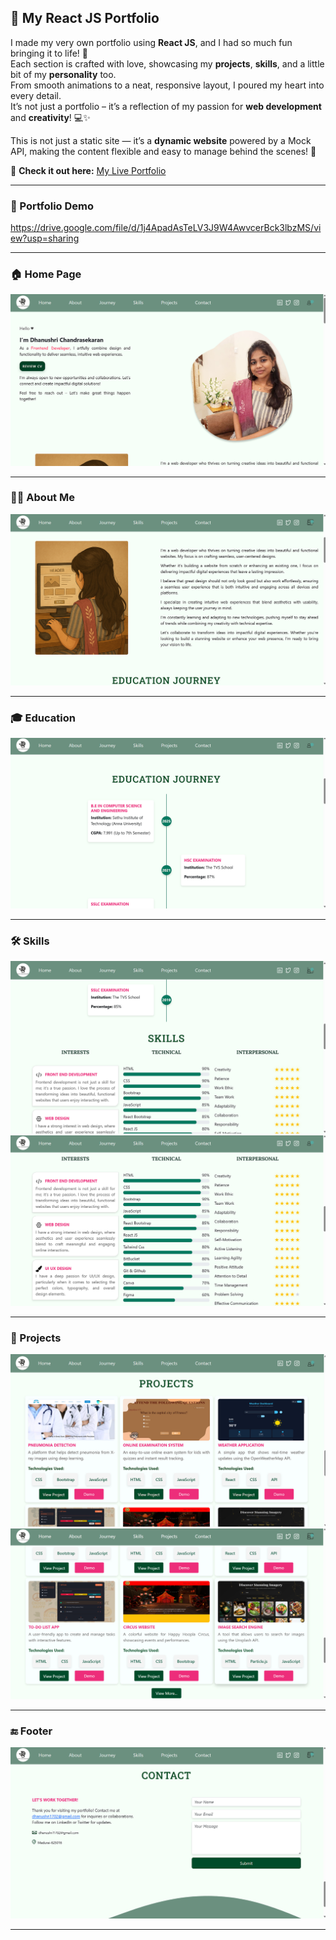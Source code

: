 ## 🌟 My React JS Portfolio

I made my very own portfolio using **React JS**, and I had so much fun bringing it to life! 🌟  
Each section is crafted with love, showcasing my **projects**, **skills**, and a little bit of my **personality** too.  
From smooth animations to a neat, responsive layout, I poured my heart into every detail.  
It’s not just a portfolio – it’s a reflection of my passion for **web development** and **creativity**! 💻✨  

This is not just a static site — it’s a **dynamic website** powered by a  Mock API, making the content flexible and easy to manage behind the scenes! 🔄

🔗 **Check it out here:** [My Live Portfolio](https://dhanushricportfolio.onrender.com/)

---

### 🎥 Portfolio Demo

https://drive.google.com/file/d/1j4ApadAsTeLV3J9W4AwvcerBck3lbzMS/view?usp=sharing


---

### 🏠 Home Page
![Home](https://raw.githubusercontent.com/dhanushrichandrasekar/dhanushriPortfolio/c2f29ad618d2bf1f27ce005c25966e29c18133b8/home.jpg)

---

### 🙋‍♀️ About Me
![About](https://raw.githubusercontent.com/dhanushrichandrasekar/dhanushriPortfolio/c2f29ad618d2bf1f27ce005c25966e29c18133b8/about.jpg)

---

### 🎓 Education
![Education](https://raw.githubusercontent.com/dhanushrichandrasekar/dhanushriPortfolio/c2f29ad618d2bf1f27ce005c25966e29c18133b8/educationjourn.jpg)

---

### 🛠️ Skills
![Skills](https://raw.githubusercontent.com/dhanushrichandrasekar/dhanushriPortfolio/c2f29ad618d2bf1f27ce005c25966e29c18133b8/skillsst.jpg)
![Skills Continued](https://raw.githubusercontent.com/dhanushrichandrasekar/dhanushriPortfolio/c2f29ad618d2bf1f27ce005c25966e29c18133b8/skills.jpg)

---

### 💼 Projects
![Projects](https://raw.githubusercontent.com/dhanushrichandrasekar/dhanushriPortfolio/c2f29ad618d2bf1f27ce005c25966e29c18133b8/projects.jpg)
![Projects Continued](https://raw.githubusercontent.com/dhanushrichandrasekar/dhanushriPortfolio/c2f29ad618d2bf1f27ce005c25966e29c18133b8/projectscont.jpg)

---

### 🔚 Footer
![Footer](https://raw.githubusercontent.com/dhanushrichandrasekar/dhanushriPortfolio/c2f29ad618d2bf1f27ce005c25966e29c18133b8/footer.jpg)

---


